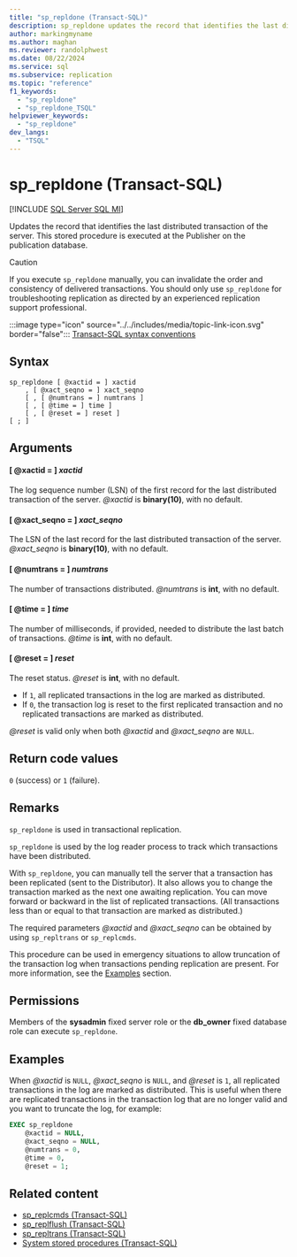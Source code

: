 ```yaml
---
title: "sp_repldone (Transact-SQL)"
description: sp_repldone updates the record that identifies the last distributed transaction of the server.
author: markingmyname
ms.author: maghan
ms.reviewer: randolphwest
ms.date: 08/22/2024
ms.service: sql
ms.subservice: replication
ms.topic: "reference"
f1_keywords:
  - "sp_repldone"
  - "sp_repldone_TSQL"
helpviewer_keywords:
  - "sp_repldone"
dev_langs:
  - "TSQL"
---
```

# sp_repldone (Transact-SQL)

[!INCLUDE [SQL Server SQL MI](../../includes/applies-to-version/sql-asdbmi.md)]

Updates the record that identifies the last distributed transaction of the server. This stored procedure is executed at the Publisher on the publication database.

> [!CAUTION]  
> If you execute `sp_repldone` manually, you can invalidate the order and consistency of delivered transactions. You should only use `sp_repldone` for troubleshooting replication as directed by an experienced replication support professional.

:::image type="icon" source="../../includes/media/topic-link-icon.svg" border="false"::: [Transact-SQL syntax conventions](../../t-sql/language-elements/transact-sql-syntax-conventions-transact-sql.md)

## Syntax

```syntaxsql
sp_repldone [ @xactid = ] xactid
    , [ @xact_seqno = ] xact_seqno
    [ , [ @numtrans = ] numtrans ]
    [ , [ @time = ] time ]
    [ , [ @reset = ] reset ]
[ ; ]
```

## Arguments

#### [ @xactid = ] *xactid*

The log sequence number (LSN) of the first record for the last distributed transaction of the server. *@xactid* is **binary(10)**, with no default.

#### [ @xact_seqno = ] *xact_seqno*

The LSN of the last record for the last distributed transaction of the server. *@xact_seqno* is **binary(10)**, with no default.

#### [ @numtrans = ] *numtrans*

The number of transactions distributed. *@numtrans* is **int**, with no default.

#### [ @time = ] *time*

The number of milliseconds, if provided, needed to distribute the last batch of transactions. *@time* is **int**, with no default.

#### [ @reset = ] *reset*

The reset status. *@reset* is **int**, with no default.

- If `1`, all replicated transactions in the log are marked as distributed.
- If `0`, the transaction log is reset to the first replicated transaction and no replicated transactions are marked as distributed.

*@reset* is valid only when both *@xactid* and *@xact_seqno* are `NULL`.

## Return code values

`0` (success) or `1` (failure).

## Remarks

`sp_repldone` is used in transactional replication.

`sp_repldone` is used by the log reader process to track which transactions have been distributed.

With `sp_repldone`, you can manually tell the server that a transaction has been replicated (sent to the Distributor). It also allows you to change the transaction marked as the next one awaiting replication. You can move forward or backward in the list of replicated transactions. (All transactions less than or equal to that transaction are marked as distributed.)

The required parameters *@xactid* and *@xact_seqno* can be obtained by using `sp_repltrans` or `sp_replcmds`.

This procedure can be used in emergency situations to allow truncation of the transaction log when transactions pending replication are present. For more information, see the [Examples](#examples) section.

## Permissions

Members of the **sysadmin** fixed server role or the **db_owner** fixed database role can execute `sp_repldone`.

## Examples

When *@xactid* is `NULL`, *@xact_seqno* is `NULL`, and *@reset* is `1`, all replicated transactions in the log are marked as distributed. This is useful when there are replicated transactions in the transaction log that are no longer valid and you want to truncate the log, for example:

```sql
EXEC sp_repldone
    @xactid = NULL,
    @xact_seqno = NULL,
    @numtrans = 0,
    @time = 0,
    @reset = 1;
```

## Related content

- [sp_replcmds (Transact-SQL)](sp-replcmds-transact-sql.md)
- [sp_replflush (Transact-SQL)](sp-replflush-transact-sql.md)
- [sp_repltrans (Transact-SQL)](sp-repltrans-transact-sql.md)
- [System stored procedures (Transact-SQL)](system-stored-procedures-transact-sql.md)
